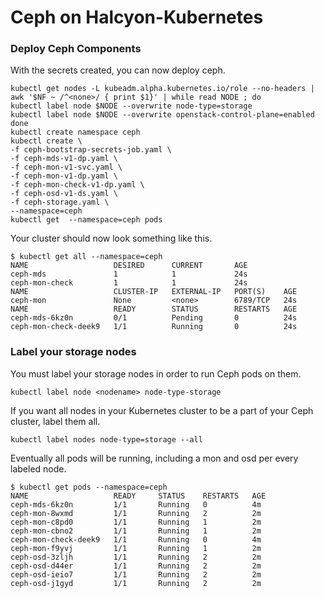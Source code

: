 # Ceph on Halcyon-Kubernetes


### Deploy Ceph Components

With the secrets created, you can now deploy ceph.

```
kubectl get nodes -L kubeadm.alpha.kubernetes.io/role --no-headers | awk '$NF ~ /^<none>/ { print $1}' | while read NODE ; do
kubectl label node $NODE --overwrite node-type=storage
kubectl label node $NODE --overwrite openstack-control-plane=enabled
done
kubectl create namespace ceph
kubectl create \
-f ceph-bootstrap-secrets-job.yaml \
-f ceph-mds-v1-dp.yaml \
-f ceph-mon-v1-svc.yaml \
-f ceph-mon-v1-dp.yaml \
-f ceph-mon-check-v1-dp.yaml \
-f ceph-osd-v1-ds.yaml \
-f ceph-storage.yaml \
--namespace=ceph
kubectl get  --namespace=ceph pods
```

Your cluster should now look something like this.

```
$ kubectl get all --namespace=ceph
NAME                   DESIRED      CURRENT       AGE
ceph-mds               1            1             24s
ceph-mon-check         1            1             24s
NAME                   CLUSTER-IP   EXTERNAL-IP   PORT(S)    AGE
ceph-mon               None         <none>        6789/TCP   24s
NAME                   READY        STATUS        RESTARTS   AGE
ceph-mds-6kz0n         0/1          Pending       0          24s
ceph-mon-check-deek9   1/1          Running       0          24s
```

### Label your storage nodes

You must label your storage nodes in order to run Ceph pods on them.

```
kubectl label node <nodename> node-type-storage
```

If you want all nodes in your Kubernetes cluster to be a part of your Ceph cluster, label them all.

```
kubectl label nodes node-type=storage --all
```

Eventually all pods will be running, including a mon and osd per every labeled node.

```
$ kubectl get pods --namespace=ceph
NAME                   READY     STATUS    RESTARTS   AGE
ceph-mds-6kz0n         1/1       Running   0          4m
ceph-mon-8wxmd         1/1       Running   2          2m
ceph-mon-c8pd0         1/1       Running   1          2m
ceph-mon-cbno2         1/1       Running   1          2m
ceph-mon-check-deek9   1/1       Running   0          4m
ceph-mon-f9yvj         1/1       Running   1          2m
ceph-osd-3zljh         1/1       Running   2          2m
ceph-osd-d44er         1/1       Running   2          2m
ceph-osd-ieio7         1/1       Running   2          2m
ceph-osd-j1gyd         1/1       Running   2          2m
```

